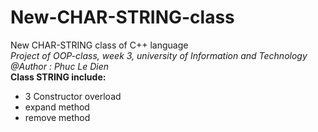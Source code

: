 # New-CHAR-STRING-class
New CHAR-STRING class of C++ language  
*Project of OOP-class, week 3, university of Information and Technology*  
_@Author : Phuc Le Dien_  
**Class STRING include:**
+ 3 Constructor overload  
+ expand method
+ remove method
